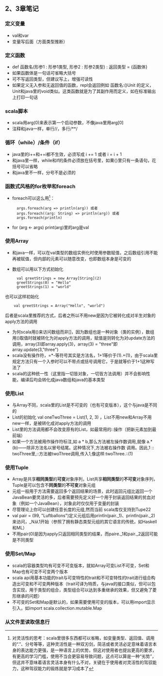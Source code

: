 ## 2、3章笔记

### 定义变量
- val和var
- 变量写后面（方面类型推断）

### 定义函数
- def 函数名(形参1 : 形参1类型, 形参2 : 形参2类型) : 返回类型 = {函数体}
- 如果函数体是一句话可省略大括号
- 可不写返回类型，但建议写上，增强可读性
- 如果定义无入参和无返回值的函数，repl会返回例如 函数名:()Unit 的定义，Unit和java里的void类似。这类函数就是为了其副作用而定义，如在标准输出上打印一句话

### scala脚本
- scala用arg(0)来表示第一个启动参数，不像java里用arg[0]
- 注释和java一样，单行//，多行/**/

### 循环（while）/条件（if）
- java里的i++和++i都不生效，必须写成 i += 1 或者 i = i + 1
- 和java里一样，while和if的条件必须放在括号里，如果{}里只有一条语句，花括号可以省略
- 和java里不一样，分号不是必须的

### 函数式风格的for枚举和foreach
- foreach可以这么用[^1]：

		args.foreach(arg => println(arg)) 或者
		args.foreach((arg: String) => println(arg)) 或者
		args.foreach(println)

- for (arg <- args) print(arg)里的arg是val

[^1]:对灵活性的思考：scala里很多东西都可以省略，如变量类型、返回值、调用的“.”、分号等等，这种灵活性是一种双刃剑，简洁或者灵活必定意味着语言本身的表达能力更强，是一种语言上的优势，但这对使用者也提出更高的要求，有更高的学习门槛，使用不当会更容易导致问题，这点可以算是一种“劣势”，但这并不意味着语言灵活本身有什么不对，关键在于使用者对灵活性的驾驭能力，这种驾驭能力的锻炼就是学习成本了

### 使用Array
- 和java一样，可以在val类型的数组实例化时使用参数赋值，之后数组引用不能再被赋值，但内部的元素可以随意改变，也即数组本身是可变的
- 数组可以用以下方式初始化

		val greetStrings = new Array[String](2)
		greetStrings(0) = "Hello"
		greetStrings(1) = "world"
也可以这样初始化

		val greetStrings = Array("Hello", "world")
后者是scala里推荐的方式，后者之所以不用new是因为它被转化成对半生对象的apply方法的调用
- 为何scala用()来访问数组而非[]，因为数组也是一种对象（类的实例），数组用()取值时就被转化为对apply方法的调用，赋值是则转化为对update方法的调用，array(3)即array.apply(3)，array(3) =  "three"即array.update(3,"three")
- scala没有操作符，=*-等符号其实是方法名，1+1等价于(1).+(1)，由于scala里规定方法只有一个入参时可以不带点或括号调用它，于是就等价于1+1这种写法了
- scala的这种统一性（这里指一切皆对象，一切皆方法调用）并不会影响性能，编译后均会转化成java数组和java的基本类型

### 使用List
- 与Array不同，scala里的List是不可变的（也有可变版本），这个与java是不同的
- List的初始化 val oneTwoThree = List(1, 2, 3) ，List不用new和Array不用new一样，是被转化成对apply方法的调用
- List里的方法调用都不会改变原有的List，如最常用的::操作（把新元素加到最前端）
- 如果一个方法被用作操作符标注,如 a * b,那么方法被左操作数调用,就像 a.*(b)——除非方法名以冒号结尾。这种情况下,方法被右操作数 调用。因此,1 :: twoThree里,::方法被twoThree调用,传入1,像这样:twoThree.::(1)

### 使用Tuple
- Array是共享**相同类型**的**可变**对象序列，List共享**相同类型**的**不可变**对象序列，Tuple是可以包含不**同类型**的**不可变**对象元组
- 元组一般用于方法需要返回多个返回结果的场景，此时返回元组比返回一个JavaBean要灵活的多，后者需要预先定义好一个用于封装返回结果的贫血对象（例如一个JavaBean），对象此时仅仅用于变量的封装
- 尽管理论上你可以创建任意长度的元组,然而当前 scala库仅支持到Tupe22
- val pair = (99, "Luftballons")定义元组后用println(pair.\_1)、println(pair.\_2)来访问，_N从1开始（参照了拥有静态类型元组的其它语言的传统，如Haskell和ML）
- 不用pair(0)是因为apply只返回相同类型的结果，而paire.\_1和pair.\_2返回可能是不同类型

### 使用Set/Map
- scala的容器类型均有可变不可变版本，就如Array可变List不可变，Set和Map也有可变不可变两个版本
- scala api用基本功能的trait与可变特性的trait和不可变特性的trait进行组合构造出可变和不可变两种版本（trait可译为特质，与java的接口类似，但可以包含实现，用于类型的组合，类型组合可以达到多重继承的效果，但又避免了菱形继承的问题）
- 不可变的Set和Map是默认的，如果需要使用可变的版本，可以用import显示引入，如import scala.collection.mutable.Map

### 从文件里读取信息行


